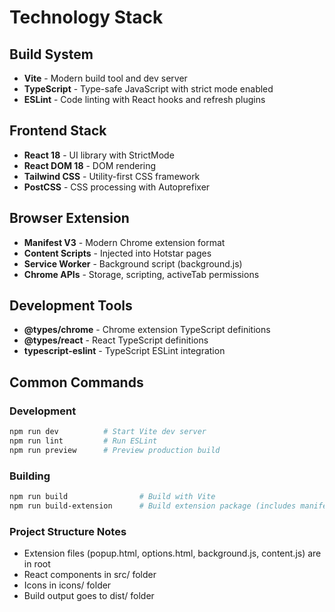 # Technology Stack

## Build System
- **Vite** - Modern build tool and dev server
- **TypeScript** - Type-safe JavaScript with strict mode enabled
- **ESLint** - Code linting with React hooks and refresh plugins

## Frontend Stack
- **React 18** - UI library with StrictMode
- **React DOM 18** - DOM rendering
- **Tailwind CSS** - Utility-first CSS framework
- **PostCSS** - CSS processing with Autoprefixer

## Browser Extension
- **Manifest V3** - Modern Chrome extension format
- **Content Scripts** - Injected into Hotstar pages
- **Service Worker** - Background script (background.js)
- **Chrome APIs** - Storage, scripting, activeTab permissions

## Development Tools
- **@types/chrome** - Chrome extension TypeScript definitions
- **@types/react** - React TypeScript definitions
- **typescript-eslint** - TypeScript ESLint integration

## Common Commands

### Development
```bash
npm run dev          # Start Vite dev server
npm run lint         # Run ESLint
npm run preview      # Preview production build
```

### Building
```bash
npm run build                # Build with Vite
npm run build-extension      # Build extension package (includes manifest, icons, README)
```

### Project Structure Notes
- Extension files (popup.html, options.html, background.js, content.js) are in root
- React components in src/ folder
- Icons in icons/ folder
- Build output goes to dist/ folder